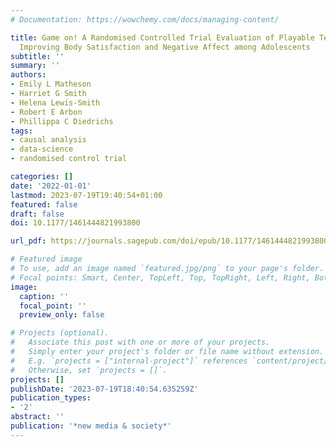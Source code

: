 ```yaml
---
# Documentation: https://wowchemy.com/docs/managing-content/

title: Game on! A Randomised Controlled Trial Evaluation of Playable Technology in
  Improving Body Satisfaction and Negative Affect among Adolescents
subtitle: ''
summary: ''
authors:
- Emily L Matheson
- Harriet G Smith
- Helena Lewis-Smith
- Robert E Arbon
- Phillippa C Diedrichs
tags:
- causal analysis
- data-science
- randomised control trial

categories: []
date: '2022-01-01'
lastmod: 2023-07-19T19:40:54+01:00
featured: false
draft: false
doi: 10.1177/1461444821993800

url_pdf: https://journals.sagepub.com/doi/epub/10.1177/1461444821993800

# Featured image
# To use, add an image named `featured.jpg/png` to your page's folder.
# Focal points: Smart, Center, TopLeft, Top, TopRight, Left, Right, BottomLeft, Bottom, BottomRight.
image:
  caption: ''
  focal_point: ''
  preview_only: false

# Projects (optional).
#   Associate this post with one or more of your projects.
#   Simply enter your project's folder or file name without extension.
#   E.g. `projects = ["internal-project"]` references `content/project/deep-learning/index.md`.
#   Otherwise, set `projects = []`.
projects: []
publishDate: '2023-07-19T18:40:54.635259Z'
publication_types:
- '2'
abstract: ''
publication: '*new media & society*'
---
```

